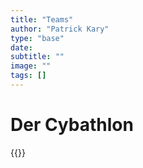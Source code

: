 ```yaml
---
title: "Teams"
author: "Patrick Kary"
type: "base"
date: 
subtitle: ""
image: ""
tags: []
---
```


# Der Cybathlon


{{<youtube b5ILl7gT4X8>}}